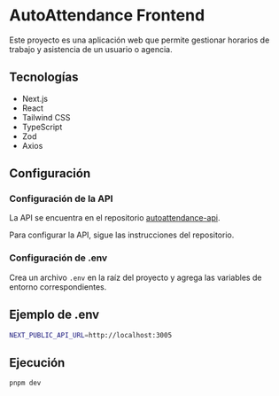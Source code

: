 # AutoAttendance Frontend

Este proyecto es una aplicación web que permite gestionar horarios de trabajo y asistencia de un usuario o agencia.

## Tecnologías

- Next.js
- React
- Tailwind CSS
- TypeScript
- Zod
- Axios

## Configuración

### Configuración de la API

La API se encuentra en el repositorio [autoattendance-api](https://github.com/fco-gt/autoattendance-services). 

Para configurar la API, sigue las instrucciones del repositorio.

### Configuración de .env

Crea un archivo `.env` en la raíz del proyecto y agrega las variables de entorno correspondientes.

## Ejemplo de .env

```bash
NEXT_PUBLIC_API_URL=http://localhost:3005
```

## Ejecución

```bash
pnpm dev
```
